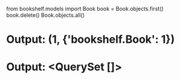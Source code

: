 from bookshelf.models import Book
book = Book.objects.first()
book.delete()
Book.objects.all()
# Output: (1, {'bookshelf.Book': 1})
# Output: <QuerySet []>
